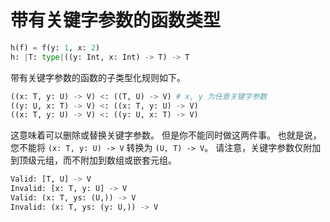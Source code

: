# 带有关键字参数的函数类型

```python
h(f) = f(y: 1, x: 2)
h: |T: type|((y: Int, x: Int) -> T) -> T
```

带有关键字参数的函数的子类型化规则如下。

```python
((x: T, y: U) -> V) <: ((T, U) -> V) # x, y 为任意关键字参数
((y: U, x: T) -> V) <: ((x: T, y: U) -> V)
((x: T, y: U) -> V) <: ((y: U, x: T) -> V)
```

这意味着可以删除或替换关键字参数。
但是你不能同时做这两件事。
也就是说，您不能将 `(x: T, y: U) -> V` 转换为 `(U, T) -> V`。
请注意，关键字参数仅附加到顶级元组，而不附加到数组或嵌套元组。

```python
Valid: [T, U] -> V
Invalid: [x: T, y: U] -> V
Valid: (x: T, ys: (U,)) -> V
Invalid: (x: T, ys: (y: U,)) -> V
```